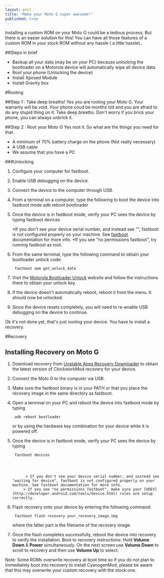 ```yaml
---
layout: post
title: "Make your Moto G super awesome!"
published: true
---
```


Installing a custom ROM on your Moto G could be a tedious process. But there is an easier solution for this! You can have all those features of a custom ROM in your stock ROM without any hassle ( a little hassle)..

##Steps in brief

* Backup all your data (may be on your PC) because unlocking the bootloader on a Motorola device will automatically wipe all device data
* Root your phone (Unlocking the device)
* Install Xposed Module
* Install Gravity box


#Rooting

##Step 1 : Take deep breaths!
Yes you are rooting your Moto G. Your warranty will be void. Your phone coud be months old and you are afraid to do any stupid thing on it. Take deep breaths. Don't worry if you brick your phone, you can always unbrick it.

##Step 2 : Root your Moto G
Yes root it. So what are the things you need for that.

* A minimum of 70% battery charge on the phone (Not really necessary)
* A USB cable
* We assume that you have a PC

###Unlocking
1. Configure your computer for fastboot.
2. Enable USB debugging on the device.
3. Connect the device to the computer through USB.
4. From a terminal on a computer, type the following to boot the device into fastboot mode
		adb reboot bootloader
		
5. Once the device is in fastboot mode, verify your PC sees the device by typing 
		fastboot devices

	*If you don't see your device serial number, and instead see "<waiting for device>", fastboot is not configured properly on your machine. See [fastboot](http://forum.xda-developers.com/showthread.php?t=2277112) documentation for more info.
	*If you see "no permissions	fastboot", try running fastboot as root.
6. From the same terminal, type the following command to obtain your bootloader unlock code:
		
        fastboot oem get_unlock_data
        
7. Visit the [Motorola Bootloader Unlock](https://motorola-global-portal.custhelp.com/app/standalone/bootloader/unlock-your-device-a/action/auth) website and follow the instructions there to obtain your unlock key.
8. If the device doesn't automatically reboot, reboot it from the menu. It should now be unlocked.
9. Since the device resets completely, you will need to re-enable USB debugging on the device to continue.

Ok it's not done yet, that's just rooting your device. You have to install a recovery.

#Recovery
## Installing Recovery on Moto G

1. Download recovery from [Unstable Apps Recovery Downloader](http://builder.unstableapps.com/#/latest/clockworkmodrecovery/falcon) to obtain the latest version of ClockworkMod recovery for your device.
2. Connect the Moto G to the computer via USB.
3. Make sure the fastboot binary is in your PATH or that you place the recovery image in the same directory as fastboot.


4. Open a terminal on your PC and reboot the device into fastboot mode by typing
		
        
        adb reboot bootloader
        

	or by using the hardware key combination for your device while it is powered off.



5. Once the device is in fastboot mode, verify your PC sees the device by typing
		
        
        
        fastboot devices
        
      
      
             
             > If you don't see your device serial number, and instead see "waiting for device", fastboot is not configured properly on your machine. See fastboot documentation for more info.
            > If you see "no permissions fastboot", make sure your [UDEV](http://developer.android.com/tools/device.html) rules are setup correctly.



6. Flash recovery onto your device by entering the following command:
		
        fastboot flash recovery your_recovery_image.img



	where the latter part is the filename of the recovery image.

7. Once the flash completes successfully, reboot the device into recovery to verify the installation. Boot to recovery instructions: Hold <b>Volume Down</b> & <b>Power</b> simultaneously. On the next screen use <b>Volume Down</b> to scroll to recovery and then use <b>Volume Up</b> to select.


Note: Some ROMs overwrite recovery at boot time so if you do not plan to immediately boot into recovery to install CyanogenMod, please be aware that this may overwrite your custom recovery with the stock one.